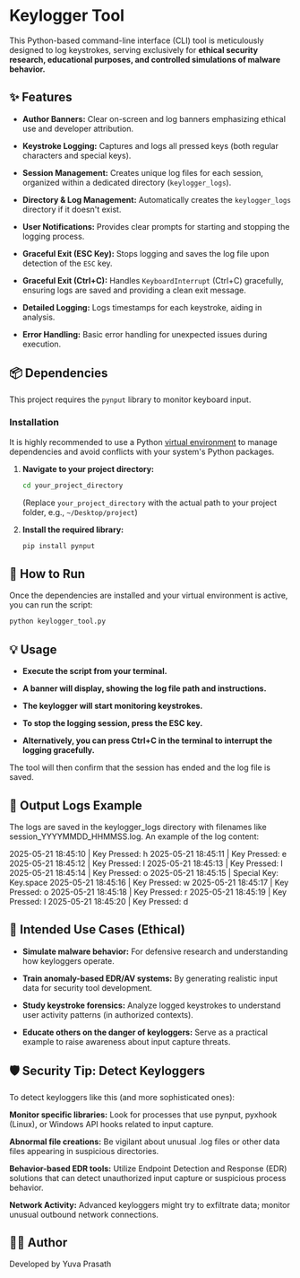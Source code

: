 # Keylogger Tool 

This Python-based command-line interface (CLI) tool is meticulously designed to log keystrokes, serving exclusively for **ethical security research, educational purposes, and controlled simulations of malware behavior.**


## ✨ Features

* **Author Banners:** Clear on-screen and log banners emphasizing ethical use and developer attribution.

* **Keystroke Logging:** Captures and logs all pressed keys (both regular characters and special keys).

* **Session Management:** Creates unique log files for each session, organized within a dedicated directory (`keylogger_logs`).

* **Directory & Log Management:** Automatically creates the `keylogger_logs` directory if it doesn't exist.

* **User Notifications:** Provides clear prompts for starting and stopping the logging process.

* **Graceful Exit (ESC Key):** Stops logging and saves the log file upon detection of the `ESC` key.

* **Graceful Exit (Ctrl+C):** Handles `KeyboardInterrupt` (Ctrl+C) gracefully, ensuring logs are saved and providing a clean exit message.

* **Detailed Logging:** Logs timestamps for each keystroke, aiding in analysis.

* **Error Handling:** Basic error handling for unexpected issues during execution.

## 📦 Dependencies

This project requires the `pynput` library to monitor keyboard input.

### Installation

It is highly recommended to use a Python [virtual environment](https://docs.python.org/3/library/venv.html) to manage dependencies and avoid conflicts with your system's Python packages.

1.  **Navigate to your project directory:**

    ```bash
    cd your_project_directory
    ```

    (Replace `your_project_directory` with the actual path to your project folder, e.g., `~/Desktop/project`)

2. **Install the required library:**

    ```bash
    pip install pynput
    ```

## 🚀 How to Run

Once the dependencies are installed and your virtual environment is active, you can run the script:

```bash
python keylogger_tool.py
```

## 💡 Usage

  * **Execute the script from your terminal.**

  * **A banner will display, showing the log file path and instructions.**

  * **The keylogger will start monitoring keystrokes.**

  * **To stop the logging session, press the ESC key.**

  * **Alternatively, you can press Ctrl+C in the terminal to interrupt the logging gracefully.**

The tool will then confirm that the session has ended and the log file is saved.
## 📁 Output Logs Example

The logs are saved in the keylogger_logs directory with filenames like session_YYYYMMDD_HHMMSS.log. An example of the log content:

2025-05-21 18:45:10 | Key Pressed: h
2025-05-21 18:45:11 | Key Pressed: e
2025-05-21 18:45:12 | Key Pressed: l
2025-05-21 18:45:13 | Key Pressed: l
2025-05-21 18:45:14 | Key Pressed: o
2025-05-21 18:45:15 | Special Key: Key.space
2025-05-21 18:45:16 | Key Pressed: w
2025-05-21 18:45:17 | Key Pressed: o
2025-05-21 18:45:18 | Key Pressed: r
2025-05-21 18:45:19 | Key Pressed: l
2025-05-21 18:45:20 | Key Pressed: d

## 🧪 Intended Use Cases (Ethical)

  * **Simulate malware behavior:** For defensive research and understanding how keyloggers operate.

  * **Train anomaly-based EDR/AV systems:** By generating realistic input data for security tool development.

  * **Study keystroke forensics:** Analyze logged keystrokes to understand user activity patterns (in authorized contexts).

  * **Educate others on the danger of keyloggers:** Serve as a practical example to raise awareness about input capture threats.

## 🛡️ Security Tip: Detect Keyloggers

To detect keyloggers like this (and more sophisticated ones):

  **Monitor specific libraries:** Look for processes that use pynput, pyxhook (Linux), or Windows API hooks related to input capture.

  **Abnormal file creations:** Be vigilant about unusual .log files or other data files appearing in suspicious directories.

  **Behavior-based EDR tools:** Utilize Endpoint Detection and Response (EDR) solutions that can detect unauthorized input capture or suspicious process behavior.

  **Network Activity:** Advanced keyloggers might try to exfiltrate data; monitor unusual outbound network connections.

## 🧑‍💻 Author

Developed by Yuva Prasath

